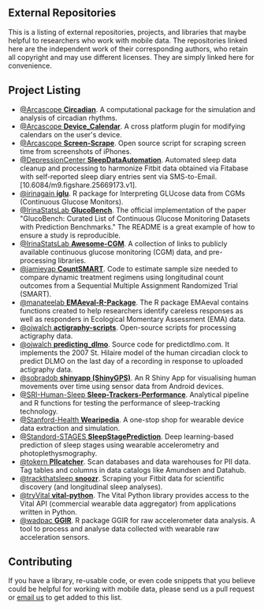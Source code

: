 ## External Repositories

This is a listing of external repositories, projects, and libraries that maybe helpful to researchers who work with mobile data. The repositories linked here are the independent work of their corresponding authors, who retain all copyright and may use different licenses. They are simply linked here for convenience.

## Project Listing
+ [@Arcascope **Circadian**](https://github.com/Arcascope/circadian). A computational package for the simulation and analysis of circadian rhythms.
+ [@Arcascope **Device_Calendar**](https://github.com/Arcascope/device_calendar). A cross platform plugin for modifying calendars on the user's device.
+ [@Arcascope **Screen-Scrape**](https://github.com/Arcascope/screen-scrape). Open source script for scraping screen time from screenshots of iPhones.
+ [@DepressionCenter **SleepDataAutomation**](https://github.com/DepressionCenter/SleepDataAutomation). Automated sleep data cleanup and processing to harmonize Fitbit data obtained via Fitabase with self-reported sleep diary entries sent via SMS-to-Email. [10.6084/m9.figshare.25669173.v1].
+ [@irinagain **iglu**](https://github.com/irinagain/iglu). R package for Interpreting GLUcose data from CGMs (Continuous Glucose Monitors).
+ [@IrinaStatsLab **GlucoBench**](https://github.com/IrinaStatsLab/GlucoBench). The official implementation of the paper "GlucoBench: Curated List of Continuous Glucose Monitoring Datasets with Prediction Benchmarks." The README is a great example of how to ensure a study is reproducible.
+ [@IrinaStatsLab **Awesome-CGM**](https://github.com/IrinaStatsLab/Awesome-CGM). A collection of links to publicly available continuous glucose monitoring (CGM) data, and pre-processing libraries.
+ [@jamieyap **CountSMART**](https://github.com/jamieyap/CountSMART). Code to estimate sample size needed to compare dynamic treatment regimens using longitudinal count outcomes from a Sequential Multiple Assignment Randomized Trial (SMART).
+ [@manateelab **EMAeval-R-Package**](https://github.com/manateelab/EMAeval-R-Package). The R package EMAeval contains functions created to help researchers identify careless responses as well as responders in Ecological Momentary Assessment (EMA) data.
+ [@ojwalch **actigraphy-scripts**](https://github.com/ojwalch/actigraphy-scripts). Open-source scripts for processing actigraphy data.
+ [@ojwalch **predicting_dlmo**](https://github.com/ojwalch/predicting_dlmo). Source code for predictdlmo.com. It implements the 2007 St. Hilaire model of the human circadian clock to predict DLMO on the last day of a recording in response to uploaded actigraphy data.
+ [@sobradob **shinyapp (ShinyGPS)**](https://github.com/sobradob/shinyapp). An R Shiny App for visualising human movements over time using sensor data from Android devices.
+ [@SRI-Human-Sleep **Sleep-Trackers-Performance**](https://github.com/SRI-human-sleep/sleep-trackers-performance). Analytical pipeline and R functions for testing the performance of sleep-tracking technology.
+ [@Stanford-Health **Wearipedia**](https://github.com/Stanford-Health/wearipedia). A one-stop shop for wearable device data extraction and simulation.
+ [@Standord-STAGES **SleepStagePrediction**](https://github.com/Stanford-STAGES/SleepStagePrediction). Deep learning-based prediction of sleep stages using wearable accelerometry and photoplethysmography.
+ [@tokern **PIIcatcher**](https://github.com/tokern/piicatcher). Scan databases and data warehouses for PII data. Tag tables and columns in data catalogs like Amundsen and Datahub.
+ [@trackthatsleep **snoozr**](https://github.com/trackthatsleep/snoozr). Scraping your Fitbit data for scientific discovery (and longitudinal sleep analyses).
+ [@tryVital **vital-python**](https://github.com/tryVital/vital-python). The Vital Python library provides access to the Vital API (commercial wearable data aggregator) from applications written in Python.
+ [@wadpac **GGIR**](https://github.com/wadpac/GGIR). R package GGIR for raw accelerometer data analysis. A tool to process and analyse data collected with wearable raw acceleration sensors.


## Contributing
If you have a library, re-usable code, or even code snippets that you believe could be helpful for working with mobile data, please send us a pull request or [email us](mailto:efdc-mobiletech@umich.edu) to get added to this list.

